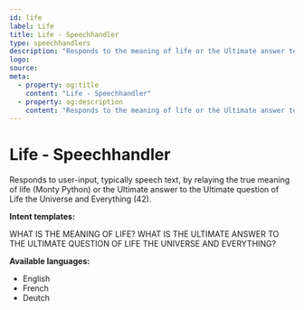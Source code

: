```yaml
---
id: life
label: Life
title: Life - Speechhandler
type: speechhandlers
description: "Responds to the meaning of life or the Ultimate answer to the Ultimate question of Life the Universe and Everything."
logo:
source:
meta:
  - property: og:title
    content: "Life - Speechhandler"
  - property: og:description
    content: "Responds to the meaning of life or the Ultimate answer to the Ultimate question of Life the Universe and Everything."
---
```



# Life - Speechhandler

Responds to user-input, typically speech text, by relaying the true meaning of life (Monty Python) or the Ultimate answer to the Ultimate question of Life the Universe and Everything (42).

**Intent templates:**

WHAT IS THE MEANING OF LIFE?
WHAT IS THE ULTIMATE ANSWER TO THE ULTIMATE QUESTION OF LIFE THE UNIVERSE AND EVERYTHING?

**Available languages:**

* English
* French
* Deutch

<EditPageLink/>